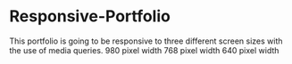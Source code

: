 # Responsive-Portfolio
This portfolio is going to be responsive to three different screen sizes
with the use of media queries.
 980 pixel width
 768 pixel width
 640 pixel width
